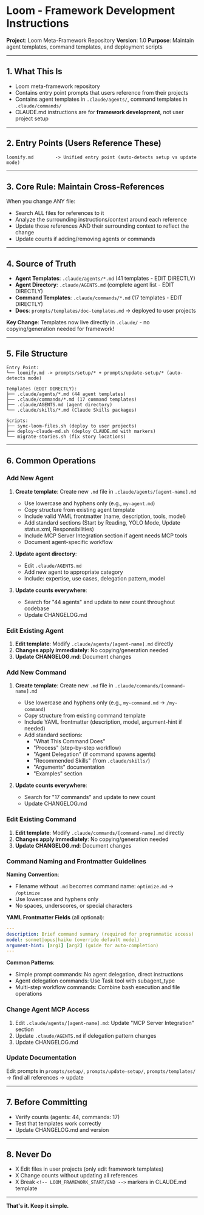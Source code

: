 # Loom - Framework Development Instructions

**Project**: Loom Meta-Framework Repository
**Version**: 1.0
**Purpose**: Maintain agent templates, command templates, and deployment scripts

---

## 1. What This Is

- Loom meta-framework repository
- Contains entry point prompts that users reference from their projects
- Contains agent templates in `.claude/agents/`, command templates in `.claude/commands/`
- CLAUDE.md instructions are for **framework development**, not user project setup

---

## 2. Entry Points (Users Reference These)

```
loomify.md        -> Unified entry point (auto-detects setup vs update mode)
```

---

## 3. Core Rule: Maintain Cross-References

When you change ANY file:
- Search ALL files for references to it
- Analyze the surrounding instructions/context around each reference
- Update those references AND their surrounding context to reflect the change
- Update counts if adding/removing agents or commands

---

## 4. Source of Truth

- **Agent Templates**: `.claude/agents/*.md` (41 templates - EDIT DIRECTLY)
- **Agent Directory**: `.claude/AGENTS.md` (complete agent list - EDIT DIRECTLY)
- **Command Templates**: `.claude/commands/*.md` (17 templates - EDIT DIRECTLY)
- **Docs**: `prompts/templates/doc-templates.md` -> deployed to user projects

**Key Change**: Templates now live directly in `.claude/` - no copying/generation needed for framework!

---

## 5. File Structure

```
Entry Point:
└── loomify.md -> prompts/setup/* + prompts/update-setup/* (auto-detects mode)

Templates (EDIT DIRECTLY):
├── .claude/agents/*.md (44 agent templates)
├── .claude/commands/*.md (17 command templates)
├── .claude/AGENTS.md (agent directory)
└── .claude/skills/*.md (Claude Skills packages)

Scripts:
├── sync-loom-files.sh (deploy to user projects)
├── deploy-claude-md.sh (deploy CLAUDE.md with markers)
└── migrate-stories.sh (fix story locations)
```

---

## 6. Common Operations

### Add New Agent

1. **Create template**: Create new `.md` file in `.claude/agents/[agent-name].md`
   - Use lowercase and hyphens only (e.g., `my-agent.md`)
   - Copy structure from existing agent template
   - Include valid YAML frontmatter (name, description, tools, model)
   - Add standard sections (Start by Reading, YOLO Mode, Update status.xml, Responsibilities)
   - Include MCP Server Integration section if agent needs MCP tools
   - Document agent-specific workflow

2. **Update agent directory**:
   - Edit `.claude/AGENTS.md`
   - Add new agent to appropriate category
   - Include: expertise, use cases, delegation pattern, model

3. **Update counts everywhere**:
   - Search for "44 agents" and update to new count throughout codebase
   - Update CHANGELOG.md

### Edit Existing Agent

1. **Edit template**: Modify `.claude/agents/[agent-name].md` directly
2. **Changes apply immediately**: No copying/generation needed
3. **Update CHANGELOG.md**: Document changes

### Add New Command

1. **Create template**: Create new `.md` file in `.claude/commands/[command-name].md`
   - Use lowercase and hyphens only (e.g., `my-command.md` → `/my-command`)
   - Copy structure from existing command template
   - Include YAML frontmatter (description, model, argument-hint if needed)
   - Add standard sections:
     - "What This Command Does"
     - "Process" (step-by-step workflow)
     - "Agent Delegation" (if command spawns agents)
     - "Recommended Skills" (from `.claude/skills/`)
     - "Arguments" documentation
     - "Examples" section

2. **Update counts everywhere**:
   - Search for "17 commands" and update to new count
   - Update CHANGELOG.md

### Edit Existing Command

1. **Edit template**: Modify `.claude/commands/[command-name].md` directly
2. **Changes apply immediately**: No copying/generation needed
3. **Update CHANGELOG.md**: Document changes

### Command Naming and Frontmatter Guidelines

**Naming Convention**:
- Filename without `.md` becomes command name: `optimize.md` → `/optimize`
- Use lowercase and hyphens only
- No spaces, underscores, or special characters

**YAML Frontmatter Fields** (all optional):
```yaml
---
description: Brief command summary (required for programmatic access)
model: sonnet|opus|haiku (override default model)
argument-hint: [arg1] [arg2] (guide for auto-completion)
---
```

**Common Patterns**:
- Simple prompt commands: No agent delegation, direct instructions
- Agent delegation commands: Use Task tool with subagent_type
- Multi-step workflow commands: Combine bash execution and file operations

### Change Agent MCP Access

1. Edit `.claude/agents/[agent-name].md`: Update "MCP Server Integration" section
2. Update `.claude/AGENTS.md` if delegation pattern changes
3. Update CHANGELOG.md

### Update Documentation

Edit prompts in `prompts/setup/`, `prompts/update-setup/`, `prompts/templates/` -> find all references -> update

---

## 7. Before Committing

- Verify counts (agents: 44, commands: 17)
- Test that templates work correctly
- Update CHANGELOG.md and version

---

## 8. Never Do

- X Edit files in user projects (only edit framework templates)
- X Change counts without updating all references
- X Break `<!-- LOOM_FRAMEWORK_START/END -->` markers in CLAUDE.md template

---

**That's it. Keep it simple.**
